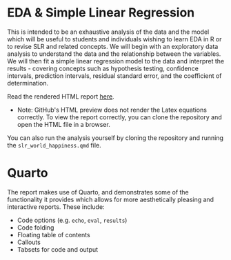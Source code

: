 # EDA & Simple Linear Regression
This is intended to be an exhaustive analysis of the data and the model which will be useful to students and individuals wishing to learn EDA in R or to revise SLR and related concepts. We will begin with an exploratory data analysis to understand the data and the relationship between the variables. We will then fit a simple linear regression model to the data and interpret the results - covering concepts such as hypothesis testing, confidence intervals, prediction intervals, residual standard error, and the coefficient of determination.


Read the rendered HTML report [here](https://htmlpreview.github.io/?https://github.com/endaflynn198/r-resources/blob/main/sum_of_squares_and_other_concepts/sum-of-squares.html).

- Note: GitHub's HTML preview does not render the Latex equations correctly. To view the report correctly, you can clone the repository and open the HTML file in a browser.

You can also run the analysis yourself by cloning the repository and running the `slr_world_happiness.qmd` file.


# Quarto
The report makes use of Quarto, and demonstrates some of the functionality it provides which allows for more aesthetically pleasing and interactive reports. These include:
- Code options (e.g. `echo`, `eval`, `results`)
- Code folding
- Floating table of contents
- Callouts
- Tabsets for code and output